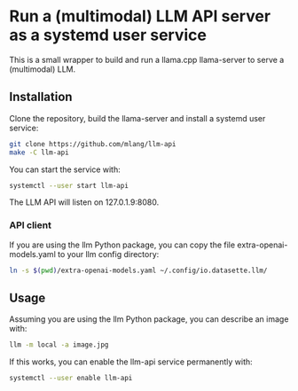 # Run a (multimodal) LLM API server as a systemd user service

This is a small wrapper to build and run a llama.cpp llama-server
to serve a (multimodal) LLM.

## Installation

Clone the repository, build the llama-server and install a systemd user service:

```sh
git clone https://github.com/mlang/llm-api
make -C llm-api
```

You can start the service with:

```sh
systemctl --user start llm-api
```

The LLM API will listen on 127.0.1.9:8080.

### API client

If you are using the llm Python package, you can
copy the file extra-openai-models.yaml to your llm config directory:

```sh
ln -s $(pwd)/extra-openai-models.yaml ~/.config/io.datasette.llm/
```

## Usage

Assuming you are using the llm Python package, you can describe an image with:

```sh
llm -m local -a image.jpg
```

If this works, you can enable the llm-api service permanently with:

```sh
systemctl --user enable llm-api
```
